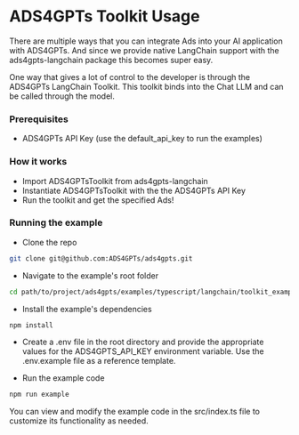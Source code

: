 # ADS4GPTs Toolkit Usage

There are multiple ways that you can integrate Ads into your AI application with ADS4GPTs. And since we provide native LangChain support with the ads4gpts-langchain package this becomes super easy.

One way that gives a lot of control to the developer is through the ADS4GPTs LangChain Toolkit. This toolkit binds into the Chat LLM and can be called through the model.

### Prerequisites

-   ADS4GPTs API Key (use the default_api_key to run the examples)

### How it works

-   Import ADS4GPTsToolkit from ads4gpts-langchain
-   Instantiate ADS4GPTsToolkit with the the ADS4GPTs API Key
-   Run the toolkit and get the specified Ads!

### Running the example

-   Clone the repo

```bash
git clone git@github.com:ADS4GPTs/ads4gpts.git
```

-   Navigate to the example's root folder

```bash
cd path/to/project/ads4gpts/examples/typescript/langchain/toolkit_example
```

-   Install the example's dependencies

```bash
npm install
```

-   Create a .env file in the root directory and provide the appropriate values for the ADS4GPTS_API_KEY environment variable. Use the .env.example file as a reference template.

-   Run the example code

```bash
npm run example
```

You can view and modify the example code in the src/index.ts file to customize its functionality as needed.
